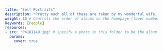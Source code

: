 ```yaml
---
title: "Self Portraits"
description: "Pretty much all of these are taken by my wonderful wife, who knows exactly how to capture my best side. Thanks bae!"
weight: 10 # Controls the order of albums on the homepage (lower number appears first)
keywords: [People]
resources:
- src: "P4181149.jpg" # Specify a photo in this folder to be the album cover
  params:
    cover: true
---
```

